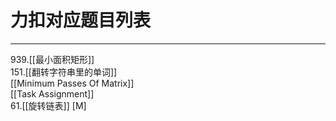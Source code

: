 # 力扣对应题目列表

---

939.[[最小面积矩形]]  
151.[[翻转字符串里的单词]]  
[[Minimum Passes Of Matrix]]  
[[Task Assignment]]    
61.[[旋转链表]] [M]   